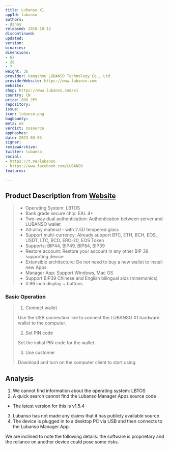 ```yaml
---
title: Lubanso X1
appId: lubanso
authors:
- danny
released: 2018-10-12
discontinued: 
updated: 
version: 
binaries: 
dimensions:
- 62
- 28
- 7
weight: 36
provider: Hangzhou LUBANSO Technology Co., Ltd
providerWebsite: https://www.lubanso.com
website: 
shop: https://www.lubanso.com/x1
country: CN
price: 898 JPY
repository: 
issue: 
icon: lubanso.png
bugbounty: 
meta: ok
verdict: nosource
appHashes: 
date: 2023-03-03
signer: 
reviewArchive: 
twitter: lubanso
social:
- https://t.me/lubanso
- https://www.facebook.com/LUBANSO
features: 

---
```


## Product Description from [Website](https://www.lubanso.com/x1)

> - Operating System: LBTOS
> - Bank grade secure chip: EAL 4+
> - Two-way dual authentication: Authentication between server and LUBANSO wallet
> - All-alloy material - with 2.5D tempered glass
> - Support multi-currency: Already support BTC, ETH, BCH, EOS, USDT, LTC, BCD, ERC-20, EOS Token
> - Supports: BIP44, BIP49, BIP84, BIP39
> - Restore account: Restore your account in any other BIP 39 supporting device
> - Extensible architecture: Do not need to buy a new wallet to install new Apps
> - Manager App: Support Windows, Mac OS
> - Support BIP39 Chinese and English bilingual aids (mnemonics)
> - 0.96 inch display + buttons 

### Basic Operation 

> 1. Connect wallet
>
> Use the USB connection line to connect the LUBANSO X1 hardware wallet to the computer.
>
> 2. Set PIN code
>
> Set the initial PIN code for the wallet.
>
> 3. Use customer
>
> Download and turn on the computer client to start using.

## Analysis 

1. We cannot find information about the operating system: LBTOS
2. A quick search cannot find the Lubanso Manager Apps source code
- The latest version for this is v1.5.4
3. Lubanso has not made any claims that it has publicly available source
4. The device is plugged in to a desktop PC via USB and then connects to the Lubanso Manager App. 

We are inclined to note the following details: the software is proprietary and the reliance on another device could pose some risks. 
